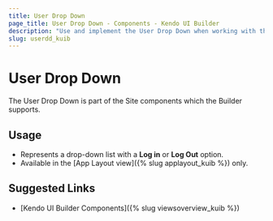 ```yaml
---
title: User Drop Down
page_title: User Drop Down - Components - Kendo UI Builder
description: "Use and implement the User Drop Down when working with the Kendo UI Builder tool for creating and managing Angular and AngularJS-based web applications."
slug: userdd_kuib
---
```


# User Drop Down

The User Drop Down is part of the Site components which the Builder supports.

## Usage

* Represents a drop-down list with a **Log in** or **Log Out** option.
* Available in the [App Layout view]({% slug applayout_kuib %}) only.

## Suggested Links

* [Kendo UI Builder Components]({% slug viewsoverview_kuib %})
